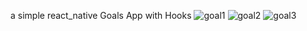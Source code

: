 a simple react_native Goals App with Hooks
![goal1](https://user-images.githubusercontent.com/48926040/86022342-e917be80-ba32-11ea-8d3a-f7e7b4c0c7c1.PNG)
![goal2](https://user-images.githubusercontent.com/48926040/86022345-ea48eb80-ba32-11ea-852c-84228b0c87be.PNG)
![goal3](https://user-images.githubusercontent.com/48926040/86022346-ea48eb80-ba32-11ea-9845-9960a637cc46.PNG)
